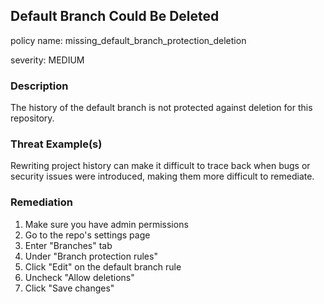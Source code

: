 ## Default Branch Could Be Deleted
policy name: missing_default_branch_protection_deletion

severity: MEDIUM

### Description
The history of the default branch is not protected against deletion for this repository.

### Threat Example(s)
Rewriting project history can make it difficult to trace back when bugs or security issues were introduced, making them more difficult to remediate.



### Remediation
1. Make sure you have admin permissions
2. Go to the repo's settings page
3. Enter "Branches" tab
4. Under "Branch protection rules"
5. Click "Edit" on the default branch rule
6. Uncheck "Allow deletions"
7. Click "Save changes"




